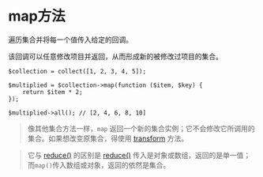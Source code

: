 # map方法

遍历集合并将每一个值传入给定的回调。

该回调可以任意修改项目并返回，从而形成新的被修改过项目的集合。

```
$collection = collect([1, 2, 3, 4, 5]);

$multiplied = $collection->map(function ($item, $key) {
    return $item * 2;
});

$multiplied->all(); // [2, 4, 6, 8, 10]
```

> 像其他集合方法一样，`map` 返回一个新的集合实例；它不会修改它所调用的集合。如果想改变原集合，得使用 [transform](/collections/transform.md) 方法。

> 它与 [reduce()](/collections/reduce.md) 的区别是 [reduce()](/collections/reduce.md) 传入是对象或数组，返回的是单一值；而`map()`传入数组或对象，返回的依然是集合。